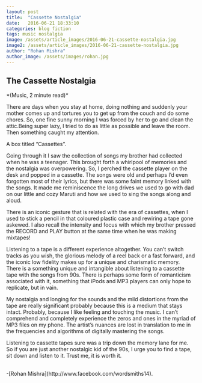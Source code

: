 ```yaml
---
layout: post
title:  "Cassette Nostalgia"
date:   2016-06-21 18:33:10
categories: blog fiction
tags: music nostalgia
image: /assets/article_images/2016-06-21-cassette-nostalgia.jpg
image2: /assets/article_images/2016-06-21-cassette-nostalgia.jpg
author: "Rohan Mishra"
author_image: /assets/images/rohan.jpg
---
```


<h2>The Cassette Nostalgia</h2>
*(Music, 2 minute read)*
<p>There are days when you stay at home, doing nothing and suddenly your mother comes up and tortures you to get up from the couch and do some chores. So, one fine sunny morning I was forced by her to go and clean the attic.Being super lazy, I tried to do as little as possible and leave the room. Then something caught my attention.</p>
<p>A box titled “Cassettes”.</p>
<p>Going through it I saw the collection of songs my brother had collected when he was a teenager. This brought forth a whirlpool of memories and the nostalgia was overpowering. So, I perched the cassette player on the desk and popped in a cassette. The songs were old and perhaps I’d even forgotten most of their lyrics, but there was some faint memory linked with the songs. It made me reminiscence the long drives we used to go with dad on our little and cozy Maruti and how we used to sing the songs along and aloud.</p>
<p>There is an iconic gesture that is related with the era of cassettes, when I used to stick a pencil in that coloured plastic case and rewiring a tape gone askewed. I also recall the intensity and focus with which my brother pressed the RECORD and PLAY button at the same time when he was making mixtapes!</p>
<p>Listening to a tape is a different experience altogether. You can’t switch tracks as you wish, the glorious melody of a reel back or a fast forward, and the iconic low fidelity makes up for a unique and charismatic memory. There is a something unique and intangible about listening to a cassette tape with the songs from 90s. There is perhaps some form of romanticism associated with it, something that iPods and MP3 players can only hope to replicate, but in vain.</p>
<p>My nostalgia and longing for the sounds and the mild distortions from the tape are really significant probably because this is a medium that stays intact. Probably, because I like feeling and touching the music. I can’t comprehend and completely experience the zeros and ones in the myriad of MP3 files on my phone. The artist’s nuances are lost in translation to me in the frequencies and algorithms of digitally mastering the songs.</P>
<p>Listening to cassette tapes sure was a trip down the memory lane for me. So if you are just another nostalgic kid of the 90s, I urge you to find a tape, sit down and listen to it. Trust me, it is worth it. </p><br>
-[Rohan Mishra](http://www.facebook.com/wordsmiths14).